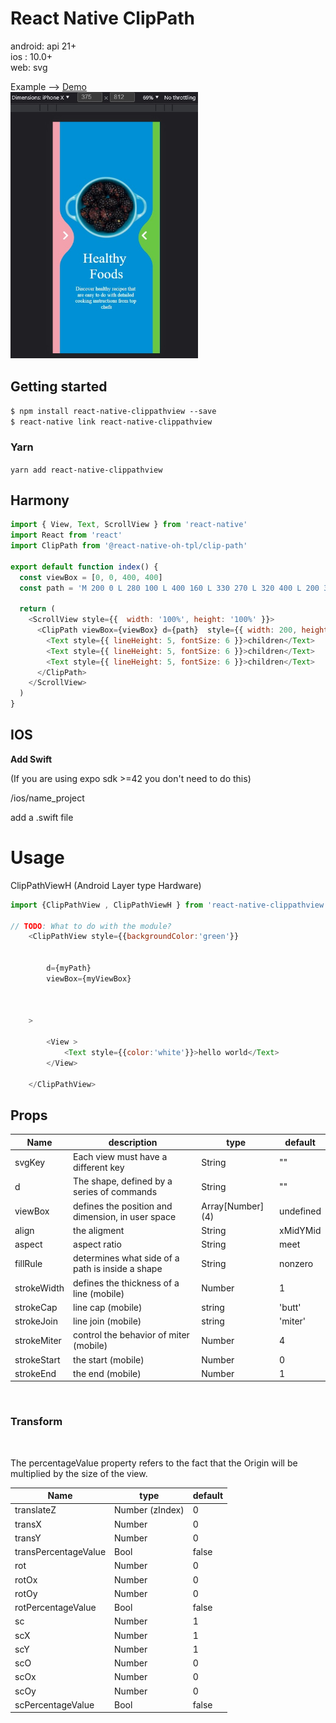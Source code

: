 # React Native ClipPath

android: api 21+   
ios : 10.0+   
web: svg    
  
 Example --> [Demo](https://github.com/Only-IceSoul/canal/tree/master/react-native/LiquidSwipe/ClipPath)   
<img src="./src/demo.jpg" width="300">

## Getting started

`$ npm install react-native-clippathview --save`  
`$ react-native link react-native-clippathview`  
  
### Yarn

`yarn add react-native-clippathview`

## Harmony

```js
import { View, Text, ScrollView } from 'react-native'
import React from 'react'
import ClipPath from '@react-native-oh-tpl/clip-path'

export default function index() {
  const viewBox = [0, 0, 400, 400]
  const path = 'M 200 0 L 280 100 L 400 160 L 330 270 L 320 400 L 200 350 L 80 400 L 80 270 L 0 160 L 120 100 Z'

  return (
    <ScrollView style={{  width: '100%', height: '100%' }}>
      <ClipPath viewBox={viewBox} d={path}  style={{ width: 200, height: 100, backgroundColor: '#ff0' }}>
        <Text style={{ lineHeight: 5, fontSize: 6 }}>children</Text>
        <Text style={{ lineHeight: 5, fontSize: 6 }}>children</Text>
        <Text style={{ lineHeight: 5, fontSize: 6 }}>children</Text>
      </ClipPath>
    </ScrollView>
  )
}
```

## IOS

**Add Swift**

(If you are using expo sdk >=42 you don't need to do this)

/ios/name_project

add a .swift file

# Usage
ClipPathViewH (Android Layer type Hardware)  
```javascript
import {ClipPathView , ClipPathViewH } from 'react-native-clippathview'

// TODO: What to do with the module?
    <ClipPathView style={{backgroundColor:'green'}} 

       
        d={myPath}
        viewBox={myViewBox}
        
        
    
    >
  
        <View >
            <Text style={{color:'white'}}>hello world</Text>
        </View>
        
    </ClipPathView>

```

## Props   

| Name | description | type | default |
| --- | --- | --- | --- |
| svgKey | Each view must have a different key  | String | "" |
| d | The shape, defined by a series of commands   | String | "" |
| viewBox | defines the position and dimension, in user space    | Array[Number] (4) | undefined |
| align | the aligment     | String | xMidYMid |
| aspect | aspect ratio   | String | meet |
| fillRule | determines what side of a path is inside a shape  | String | nonzero |
| strokeWidth | defines the thickness of a line (mobile) | Number | 1 
| strokeCap | line cap  (mobile) | string | 'butt' |
| strokeJoin | line join  (mobile) | string | 'miter' |
| strokeMiter | control the behavior of miter (mobile) | Number | 4 |
| strokeStart | the start  (mobile) | Number | 0 |
| strokeEnd | the end  (mobile) | Number | 1 |

<br>

### Transform ###  

<br>

The percentageValue property refers to the fact that the Origin will be multiplied by the size of the view.  
  
| Name | type | default |
| --- | --- | --- |
| translateZ | Number (zIndex) | 0 |
| transX | Number | 0 |
| transY | Number | 0 |
| transPercentageValue | Bool | false |
| rot | Number | 0 |
| rotOx | Number | 0 |
| rotOy | Number | 0 |
| rotPercentageValue | Bool | false |
| sc | Number | 1 |
| scX | Number | 1 |
| scY | Number | 1 |
| scO | Number | 0 |
| scOx | Number | 0 |
| scOy | Number | 0 |
| scPercentageValue | Bool | false |



